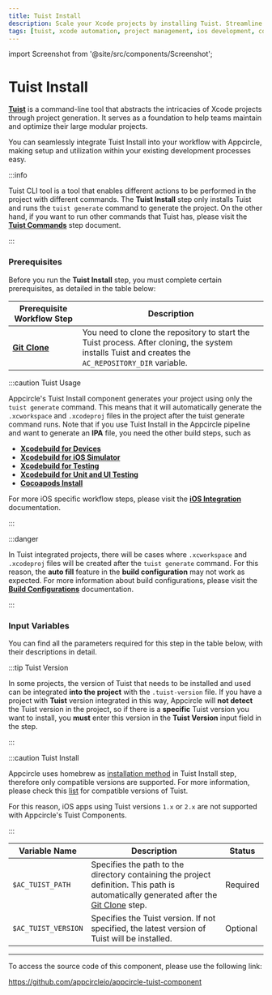 ```yaml
---
title: Tuist Install
description: Scale your Xcode projects by installing Tuist. Streamline project management and automate configurations for efficient iOS app development.
tags: [tuist, xcode automation, project management, ios development, code generation, tuist install]
---
```


import Screenshot from '@site/src/components/Screenshot';

# Tuist Install

[**Tuist**](https://docs.tuist.io/) is a command-line tool that abstracts the intricacies of Xcode projects through project generation. It serves as a foundation to help teams maintain and optimize their large modular projects.

You can seamlessly integrate Tuist Install into your workflow with Appcircle, making setup and utilization within your existing development processes easy.

:::info

Tuist CLI tool is a tool that enables different actions to be performed in the project with different commands. The **Tuist Install** step only installs Tuist and runs the `tuist generate` command to generate the project. On the other hand, if you want to run other commands that Tuist has, please visit the [**Tuist Commands**](/workflows/ios-specific-workflow-steps/tuist-commands) step document.

:::

### Prerequisites

Before you run the **Tuist Install** step, you must complete certain prerequisites, as detailed in the table below:

| Prerequisite Workflow Step                      | Description                                     |
|-------------------------------------------------|-------------------------------------------------|
| [**Git Clone**](/workflows/common-workflow-steps/git-clone) | You need to clone the repository to start the Tuist process. After cloning, the system installs Tuist and creates the `AC_REPOSITORY_DIR` variable.  |

:::caution Tuist Usage

Appcircle's Tuist Install component generates your project using only the `tuist generate` command. This means that it will automatically generate the `.xcworkspace` and `.xcodeproj` files in the project after the tuist generate command runs. Note that if you use Tuist Install in the Appcircle pipeline and want to generate an **IPA** file, you need the other build steps, such as

- [**Xcodebuild for Devices**](/workflows/ios-specific-workflow-steps/xcodebuild-for-devices)
- [**Xcodebuild for iOS Simulator**](/workflows/ios-specific-workflow-steps/xcodebuild-for-ios-simulator)
- [**Xcodebuild for Testing**](/workflows/ios-specific-workflow-steps/xcodebuild-for-testing)
- [**Xcodebuild for Unit and UI Testing**](/workflows/ios-specific-workflow-steps/xcodebuild-for-unit-and-ui-test)
- [**Cocoapods Install**](/workflows/ios-specific-workflow-steps/cocoapods-install)

For more iOS specific workflow steps, please visit the [**iOS Integration**](/workflows/ios-specific-workflow-steps) documentation.

:::

:::danger

In Tuist integrated projects, there will be cases where `.xcworkspace` and `.xcodeproj` files will be created after the `tuist generate` command. For this reason, the **auto fill** feature in the **build configuration** may not work as expected. For more information about build configurations, please visit the [**Build Configurations**](/build/build-process-management/build-profile-configuration) documentation.

:::

<Screenshot url='https://cdn.appcircle.io/docs/assets/tuistInstallStepOrder.png' />

### Input Variables

You can find all the parameters required for this step in the table below, with their descriptions in detail.

<Screenshot url='https://cdn.appcircle.io/docs/assets/tuistIntallStepInput.png' />

:::tip Tuist Version

In some projects, the version of Tuist that needs to be installed and used can be integrated **into the project** with the `.tuist-version` file. If you have a project with **Tuist** version integrated in this way, Appcircle will **not detect** the Tuist version in the project, so if there is a **specific** Tuist version you want to install, you **must** enter this version in the **Tuist Version** input field in the step.

:::

:::caution Tuist Install

Appcircle uses homebrew as [installation method](https://docs.tuist.io/en/guides/quick-start/install-tuist) in Tuist Install step, therefore only compatible versions are supported. For more information, please check this [list](https://github.com/tuist/homebrew-tuist/tree/main/Formula) for compatible versions of Tuist.

For this reason, iOS apps using Tuist versions `1.x` or `2.x` are not supported with Appcircle's Tuist Components.

:::

| Variable Name            | Description                                                                                                                                                                         | Status   |
|--------------------------|-------------------------------------------------------------------------------------------------------------------------------------------------------------------------------------|----------|
| `$AC_TUIST_PATH`         | Specifies the path to the directory containing the project definition. This path is automatically generated after the [Git Clone](/workflows/common-workflow-steps/git-clone) step. | Required |
| `$AC_TUIST_VERSION`      | Specifies the Tuist version. If not specified, the latest version of Tuist will be installed.                                                                                       | Optional |

---

To access the source code of this component, please use the following link:

https://github.com/appcircleio/appcircle-tuist-component